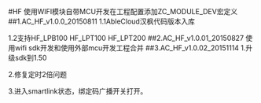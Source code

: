 #HF
使用WIFI模块自带MCU开发在工程配置添加ZC_MODULE_DEV宏定义
##1.AC_HF_v1.0.0_20150811
1.1AbleCloud汉枫代码版本入库

1.2支持HF_LPB100 HF_LPT100 HF_LPT200
##2.AC_HF_v1.0.01_20150827
使用wifi sdk开发和使用外部mcu开发工程合并
##3.AC_HF_v1.0.02_20151114
1.升级sdk到1.50

2.修复定时2倍问题

3.进入smartlink状态，绑定码广播开关打开。
